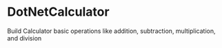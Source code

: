 # DotNetCalculator
Build Calculator basic operations like addition, subtraction, multiplication, and division


